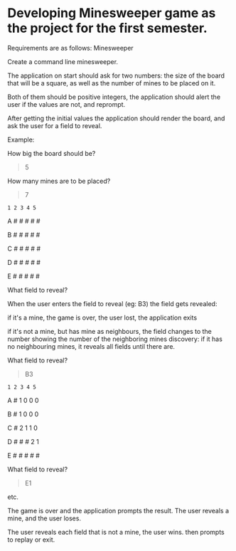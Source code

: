 # Developing Minesweeper game as the project for the first semester. 

Requirements are as follows: Minesweeper

Create a command line minesweeper.

The application on start should ask for two numbers: the size of the board that will be a square, as well as the number of mines to be placed on it.

Both of them should be positive integers, the application should alert the user if the values are not, and reprompt.

After getting the initial values the application should render the board, and ask the user for a field to reveal.

Example:

How big the board should be?

> 5

How many mines are to be placed?

> 7

    1 2 3 4 5

A # # # # #

B # # # # #

C # # # # #

D # # # # #

E # # # # #

What field to reveal?

>

When the user enters the field to reveal (eg: B3) the field gets revealed:

if it's a mine, the game is over, the user lost, the application exits

if it's not a mine, but has mine as neighbours, the field changes to the number showing the number of the neighboring mines discovery: if it has no neighbouring mines, it reveals all fields until there are.

What field to reveal?

> B3

    1 2 3 4 5

A # 1 0 0 0

B # 1 0 0 0

C # 2 1 1 0

D # # # 2 1

E # # # # #

What field to reveal?

> E1

etc.

The game is over and the application prompts the result. The user reveals a mine, and the user loses.

The user reveals each field that is not a mine, the user wins. then prompts to replay or exit.
